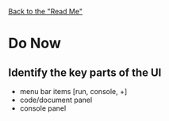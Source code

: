 [Back to the "Read Me"](#README.md)
# Do Now

## Identify the key parts of the UI
-  menu bar items [run, console, +]
- code/document panel
- console panel



